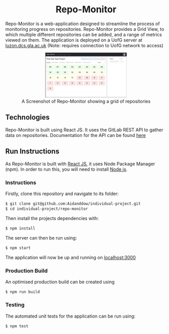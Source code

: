 <div align="center">
  <h1>Repo-Monitor</h1>
</div>

Repo-Monitor is a web-application designed to streamline the process of monitoring progress on repositories. Repo-Monitor provides a Grid View, to which multiple different repositories can be added, and a range of metrics viewed on them. The application is deployed on a UofG server at [luzon.dcs.gla.ac.uk](http://luzon.dcs.gla.ac.uk) (Note: requires connection to UofG network to access)

<figure class="image" align="center">

<img src="./readme-images/grid-view.png" style="width: 60%"/>
<figcaption>A Screenshot of Repo-Monitor showing a grid of repositories</figcaption>
</figure>

## Technologies

Repo-Monitor is built using React JS. It uses the GitLab REST API to gather data on repositories. Documentation for the API can be found [here](https://docs.gitlab.com/ee/api/api_resources.html)


## Run Instructions

As Repo-Monitor is built with [React JS](https://reactjs.org), it uses Node Package Manager (npm). In order to run this, you will need to install [Node js](https://nodejs.org/en/).

### Instructions
Firstly, clone this repository and navigate to its folder:
```
$ git clone git@github.com:Aidanddow/individual-project.git
$ cd individual-project/repo-monitor
```

Then install the projects dependencies with:
```
$ npm install
```

The server can then be run using:
```
$ npm start
```

The application will now be up and running on [localhost:3000](http://localhost:3000)


### Production Build
An optimised production build can be created using
```
$ npm run build
```

### Testing
The automated unit tests for the application can be run using: 
```
$ npm test
```